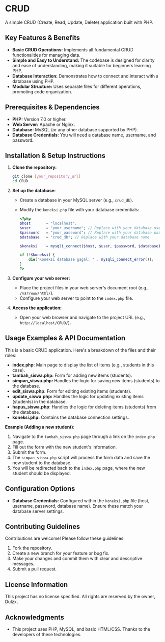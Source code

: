 
# CRUD

A simple CRUD (Create, Read, Update, Delete) application built with PHP.

## Key Features & Benefits

*   **Basic CRUD Operations:** Implements all fundamental CRUD functionalities for managing data.
*   **Simple and Easy to Understand:** The codebase is designed for clarity and ease of understanding, making it suitable for beginners learning PHP.
*   **Database Interaction:** Demonstrates how to connect and interact with a database using PHP.
*   **Modular Structure:** Uses separate files for different operations, promoting code organization.

## Prerequisites & Dependencies

*   **PHP:** Version 7.0 or higher.
*   **Web Server:** Apache or Nginx.
*   **Database:** MySQL (or any other database supported by PHP).
*   **Database Credentials:**  You will need a database name, username, and password.

## Installation & Setup Instructions

1.  **Clone the repository:**

    ```bash
    git clone [your_repository_url]
    cd CRUD
    ```

2.  **Set up the database:**

    *   Create a database in your MySQL server (e.g., `crud_db`).
    *   Modify the `koneksi.php` file with your database credentials:

        ```php
        <?php
        $host       = "localhost";
        $user       = "your_username"; // Replace with your database username
        $password   = "your_password"; // Replace with your database password
        $database   = "crud_db"; // Replace with your database name

        $koneksi    = mysqli_connect($host, $user, $password, $database);

        if (!$koneksi) {
            die("Koneksi database gagal: " . mysqli_connect_error());
        }
        ?>
        ```

3.  **Configure your web server:**

    *   Place the project files in your web server's document root (e.g., `/var/www/html/`).
    *   Configure your web server to point to the `index.php` file.

4.  **Access the application:**

    *   Open your web browser and navigate to the project URL (e.g., `http://localhost/CRUD/`).

## Usage Examples & API Documentation

This is a basic CRUD application.  Here's a breakdown of the files and their roles:

*   **index.php:** Main page to display the list of items (e.g., students in this case).
*   **tambah_siswa.php:** Form for adding new items (students).
*   **simpan_siswa.php:**  Handles the logic for saving new items (students) to the database.
*   **edit_siswa.php:** Form for editing existing items (students).
*   **update_siswa.php:** Handles the logic for updating existing items (students) in the database.
*   **hapus_siswa.php:** Handles the logic for deleting items (students) from the database.
*   **koneksi.php:**  Contains the database connection settings.

**Example (Adding a new student):**

1.  Navigate to the `tambah_siswa.php` page through a link on the `index.php` page.
2.  Fill out the form with the new student's information.
3.  Submit the form.
4.  The `simpan_siswa.php` script will process the form data and save the new student to the database.
5.  You will be redirected back to the `index.php` page, where the new student should be displayed.

## Configuration Options

*   **Database Credentials:**  Configured within the `koneksi.php` file (host, username, password, database name).  Ensure these match your database server settings.

## Contributing Guidelines

Contributions are welcome! Please follow these guidelines:

1.  Fork the repository.
2.  Create a new branch for your feature or bug fix.
3.  Make your changes and commit them with clear and descriptive messages.
4.  Submit a pull request.

## License Information

This project has no license specified. All rights are reserved by the owner, Dulzx.

## Acknowledgments

*   This project uses PHP, MySQL, and basic HTML/CSS.  Thanks to the developers of these technologies.
